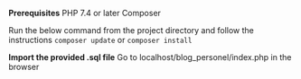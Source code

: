 **Prerequisites**
PHP 7.4 or later
Composer

Run the below command from the project directory and follow the instructions
`composer update` or `composer install`

**Import the provided .sql file**
Go to localhost/blog_personel/index.php in the browser

